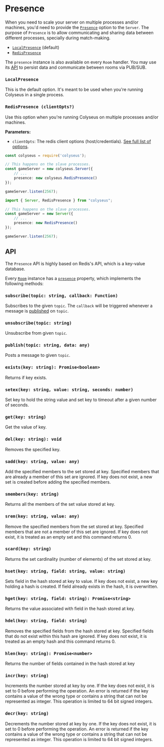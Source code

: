 # Presence

When you need to scale your server on multiple processes and/or machines, you'd need to provide the [`Presence`](/server/api/#optionspresence) option to the `Server`. The purpose of `Presence` is to allow communicating and sharing data between different processes, specially during match-making.

- [`LocalPresence`](#localpresence) (default)
- [`RedisPresence`](#redispresence-clientopts)

The `presence` instance is also available on every `Room` handler. You may use its [API](#api) to persist data and communicate between rooms via PUB/SUB.

### `LocalPresence`

This is the default option. It's meant to be used when you're running Colyseus in a single process.

### `RedisPresence (clientOpts?)`

Use this option when you're running Colyseus on multiple processes and/or machines.

**Parameters:**

- `clientOpts`: The redis client options (host/credentials). [See full list of options](https://github.com/DefinitelyTyped/DefinitelyTyped/blob/master/types/redis/index.d.ts#L28-L52).

```typescript fct_label="JavaScript"
const colyseus = require('colyseus');

// This happens on the slave processes.
const gameServer = new colyseus.Server({
    // ...
    presence: new colyseus.RedisPresence()
});

gameServer.listen(2567);
```

```typescript fct_label="TypeScript"
import { Server, RedisPresence } from "colyseus";

// This happens on the slave processes.
const gameServer = new Server({
    // ...
    presence: new RedisPresence()
});

gameServer.listen(2567);
```

## API

The `Presence` API is highly based on Redis's API, which is a key-value database.

Every [`Room`](/server/room) instance has a [`presence`](/server/room/#presence-presence) property, which implements the following methods:

### `subscribe(topic: string, callback: Function)`

Subscribes to the given `topic`. The `callback` will be triggered whenever a message is [published](#publishtopic-string-data-any) on `topic`.

### `unsubscribe(topic: string)`

Unsubscribe from given `topic`.

### `publish(topic: string, data: any)`

Posts a message to given `topic`.

### `exists(key: string): Promise<boolean>`

Returns if key exists.

### `setex(key: string, value: string, seconds: number)`

Set key to hold the string value and set key to timeout after a given number of seconds.

### `get(key: string)`

Get the value of key.

### `del(key: string): void`

Removes the specified key.

### `sadd(key: string, value: any)`

Add the specified members to the set stored at key. Specified members that are already a member of this set are ignored. If key does not exist, a new set is created before adding the specified members.

### `smembers(key: string)`

Returns all the members of the set value stored at key.

### `srem(key: string, value: any)`

Remove the specified members from the set stored at key. Specified members that are not a member of this set are ignored. If key does not exist, it is treated as an empty set and this command returns 0.

### `scard(key: string)`

Returns the set cardinality (number of elements) of the set stored at key.

### `hset(key: string, field: string, value: string)`

Sets field in the hash stored at key to value. If key does not exist, a new key holding a hash is created. If field already exists in the hash, it is overwritten.

### `hget(key: string, field: string): Promise<string>`

Returns the value associated with field in the hash stored at key.

### `hdel(key: string, field: string)`

Removes the specified fields from the hash stored at key. Specified fields that do not exist within this hash are ignored. If key does not exist, it is treated as an empty hash and this command returns 0.

### `hlen(key: string): Promise<number>`

Returns the number of fields contained in the hash stored at key

### `incr(key: string)`

Increments the number stored at key by one. If the key does not exist, it is set to 0 before performing the operation. An error is returned if the key contains a value of the wrong type or contains a string that can not be represented as integer. This operation is limited to 64 bit signed integers.

### `decr(key: string)`

Decrements the number stored at key by one. If the key does not exist, it is set to 0 before performing the operation. An error is returned if the key contains a value of the wrong type or contains a string that can not be represented as integer. This operation is limited to 64 bit signed integers.
